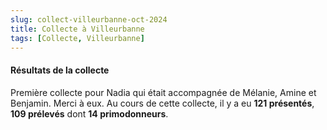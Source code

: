 ```yaml
---
slug: collect-villeurbanne-oct-2024
title: Collecte à Villeurbanne
tags: [Collecte, Villeurbanne]
---
```


#### Résultats de la collecte

Première collecte pour Nadia qui était accompagnée de Mélanie, Amine et Benjamin. Merci à eux. Au cours de cette collecte, il y a eu **121 présentés**, **109 prélevés** dont **14 primodonneurs**.